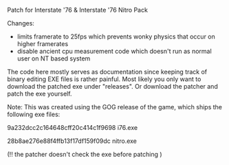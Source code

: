
Patch for Interstate '76 & Interstate '76 Nitro Pack


Changes:

- limits framerate to 25fps which prevents wonky physics that occur on higher framerates
- disable ancient cpu measurement code which doesn't run as normal user on NT based system


The code here mostly serves as documentation since keeping track of binary editing EXE files is rather
painful.
Most likely you only want to download the patched exe under "releases".
Or download the patcher and patch the exe yourself.


Note:
This was created using the GOG release of the game, which ships the following exe files:

9a232dcc2c164648cff20c414c1f9698  i76.exe

28b8ae276e88f4ffb13f17df159f09dc  nitro.exe

(!! the patcher doesn't check the exe before patching )
